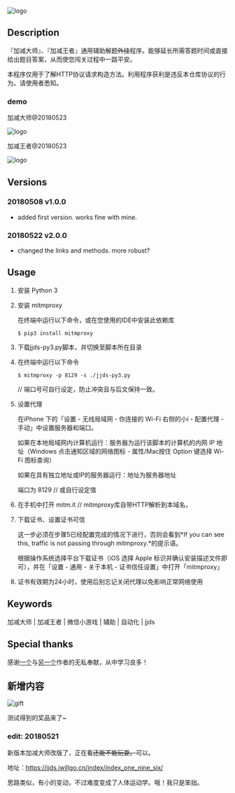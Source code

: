 
![logo](https://raw.githubusercontent.com/yo1995/Daily_Python_Tasks/master/Tool_master_of_arithmetic/logo.jpg)

## Description

『加减大师』、『加减王者』通用辅助解题~~外挂~~程序。能够延长所需答题时间或直接给出题目答案，从而使您闯关过程中一路平安。

本程序仅用于了解HTTP协议请求构造方法。利用程序获利是违反本仓库协议的行为。请使用者悉知。

### demo

加减大师@20180523

![logo](https://raw.githubusercontent.com/yo1995/Daily_Python_Tasks/master/Tool_master_of_arithmetic/master.gif)

加减王者@20180523

![logo](https://raw.githubusercontent.com/yo1995/Daily_Python_Tasks/master/Tool_master_of_arithmetic/king.gif)


## Versions

### 20180508 v1.0.0

- added first version. works fine with mine.

### 20180522 v2.0.0

- changed the links and methods. more robust?

## Usage

1. 安装 Python 3

2. 安装 mitmproxy

	在终端中运行以下命令，或在您使用的IDE中安装此依赖库

	```
	$ pip3 install mitmproxy
	```

3. 下载jjds-py3.py脚本，并切换至脚本所在目录

4. 在终端中运行以下命令

	```
	$ mitmproxy -p 8129 -s ./jjds-py3.py
	```
	// 端口号可自行设定，防止冲突且与后文保持一致。

5. 设置代理

	在iPhone 下的「设置 - 无线局域网 - 你连接的 Wi-Fi 右侧的小i - 配置代理 - 手动」中设置服务器和端口。

	如果在本地局域网内计算机运行：服务器为运行该脚本的计算机的内网 IP 地址（Windows 点击通知区域的网络图标 - 属性/Mac按住 Option 键选择 Wi-Fi 图标查询）

	如果在具有独立地址或IP的服务器运行：地址为服务器地址
	
	端口为 8129  // 或自行设定值

6. 在手机中打开 mitm.it  // mitmproxy库自带HTTP解析到本域名，

7. 下载证书、设置证书可信

	这一步必须在步骤5已经配置完成的情况下进行，否则会看到*If you can see this, traffic is not passing through mitmproxy.*的提示语。

	根据操作系统选择平台下载证书（iOS 选择 Apple 标识并确认安装描述文件即可），并在「设置 - 通用 - 关于本机 - 证书信任设置」中打开「mitmproxy」

8. 证书有效期为24小时，使用后别忘记关闭代理以免影响正常网络使用

## Keywords

加减大师 | 加减王者 | 微信小游戏 | 辅助 | 自动化 | jjds 

## Special thanks

感谢[一个](https://gist.github.com/ImSingee/81e578392231541336acb7fc3c73019f)与[另一个](https://github.com/DengMr/jjds)作者的无私奉献，从中学习良多！

## 新增内容

![gift](https://raw.githubusercontent.com/yo1995/Daily_Python_Tasks/master/Tool_master_of_arithmetic/gift.jpg)


测试得到的奖品来了~

### edit: 20180521

新版本加减大师改版了，正在看~~还能不能玩耍。~~可以。

地址：https://jjds.iwillgo.cn/index/index_one_nine_six/

思路类似，有小的变动，不过难度变成了人体运动学。哦！我只是笨拙。


